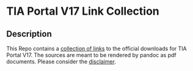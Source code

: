 # TIA Portal V17 Link Collection
## Description
This Repo contains a [collection of links](TIAPV17_Links_en.md) to the official downloads for TIA Portal V17. The sources are meant to be rendered by pandoc as pdf documents. Please consider the [disclaimer](disclaimerLinks_en.md). 
